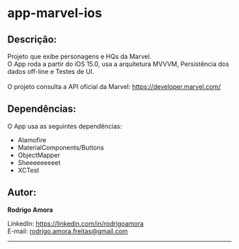 # app-marvel-ios
Descrição:
----------
Projeto que exibe personagens e HQs da Marvel.<br>
O App roda a partir do iOS 15.0, usa a arquitetura MVVVM, Persistência dos dados off-line e Testes de UI.
<br><br>
O projeto consulta a API oficial da Marvel: https://developer.marvel.com/

Dependências:
-------------
O App usa as seguintes dependências:

* Alamofire
* MaterialComponents/Buttons
* ObjectMapper
* Sheeeeeeeeet
* XCTest

Autor:
------
<b>Rodrigo Amora</b>

LinkedIn: https://linkedin.com/in/rodrigoamora <br>
E-mail: rodrigo.amora.freitas@gmail.com

<hr>
